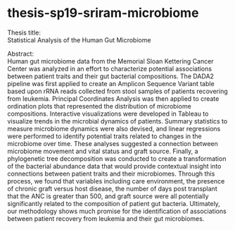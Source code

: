 # thesis-sp19-sriram-microbiome

Thesis title:  
Statistical Analysis of the Human Gut Microbiome

Abstract:  
Human gut microbiome data from the Memorial Sloan Kettering Cancer Center was analyzed in an effort to characterize potential associations between patient traits and their gut bacterial compositions. The DADA2 pipeline was first applied to create an Amplicon Sequence Variant table based upon rRNA reads collected from stool samples of patients recovering from leukemia. Principal Coordinates Analysis was then applied to create ordination plots that represented the distribution of microbiome compositions. Interactive visualizations were developed in Tableau to visualize trends in the microbial dynamics of patients. Summary statistics to measure microbiome dynamics were also devised, and linear regressions were performed to identify potential traits related to changes in the microbiome over time. These analyses suggested a connection between microbiome movement and vital status and graft source. Finally, a phylogenetic tree decomposition was conducted to create a transformation of the bacterial abundance data that would provide contextual insight into connections between patient traits and their microbiomes. Through this process, we found that variables including care environment, the presence of chronic graft versus host disease, the number of days post transplant that the ANC is greater than 500, and graft source were all potentially significantly related to the composition of patient gut bacteria. Ultimately, our methodology shows much promise for the identification of associations between patient recovery from leukemia and their gut microbiomes.
